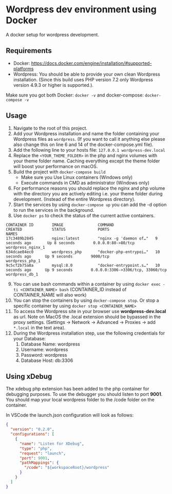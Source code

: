 # Wordpress dev environment using Docker

A docker setup for wordpress development.

## Requirements

- Docker: https://docs.docker.com/engine/installation/#supported-platforms
- Wordpress: You should be able to provide your own clean Wordpress installation. (Since this build uses PHP version 7.2 only Wordpress version 4.9.3 or higher is supported.).

Make sure you got both Docker: `docker -v` and docker-compose: `docker-compose -v`

## Usage

1. Navigate to the root of this project.
2. Add your Wordpress installation and name the folder containing your Wordpress files as `wordpress`. (If you want to call it anything else please also change this on line 6 and 14 of the docker-compose.yml file).
3. Add the following line to your hosts file: `127.0.0.1 wordpress-dev.local`
4. Replace the `<YOUR_THEME_FOLDER>` in the php and nginx volumes with your theme folder name. Caching everything except the theme folder will boost your performance on macOS.
5. Build the project with `docker-compose build`
   - Make sure you Use Linux containers (Windows only)
   - Execute commands in CMD as administrator (Windows only)
6. For performance reasons you should replace the nginx and php volume with the directory you are actively editing i.e. your theme folder during development. (Instead of the entire Wordpress directory).
7. Start the services by using `docker-compose up` you can add the -d option to run the services in the background.
8. Use `docker ps` to check the status of the current active containers.

```text
CONTAINER ID        IMAGE               COMMAND                  CREATED             STATUS              PORTS                               NAMES
17c3489b2845        nginx:latest        "nginx -g 'daemon of…"   9 seconds ago       Up 8 seconds        0.0.0.0:80->80/tcp                  wordpress_nginx_1
634dcae84ec0        wordpress_php       "docker-php-entrypoi…"   10 seconds ago      Up 9 seconds        9000/tcp                            wordpress_php_1
9c5cf2b75a8a        mysql:8.0           "docker-entrypoint.s…"   10 seconds ago      Up 9 seconds        0.0.0.0:3306->3306/tcp, 33060/tcp   wordpress_db_1
```

9. You can use bash commands within a container by using `docker exec -ti <CONTAINER_NAME> bash` (CONTAINER_ID instead of CONTAINER_NAME will also work)
10. You can stop the containers by using `docker-compose stop`. Or stop a specific container by using `docker stop <CONTAINER_NAME>`
11. To access the Wordpress site in your browser use **wordpress-dev.local** as url. Note on MacOS the .local extension should be bypassed in the proxy settings. (Settings -> Network -> Advanced -> Proxies -> add `*.local` in the text area).
12. During the Wordpress installation step, use the following credentials for your Database:
    1. Database Name: wordpress
    2. Username: wordpress
    3. Password: wordpress
    4. Database Host: db:3306

## Using xDebug

The xdebug php extension has been added to the php container for debugging purposes. To use the debugger you should listen to port **9001**. You should map your local wordpress folder to the /code folder on the container.

In VSCode the launch.json configuration will look as follows:

```json
{
  "version": "0.2.0",
  "configurations": [
    {
      "name": "Listen for XDebug",
      "type": "php",
      "request": "launch",
      "port": 9001,
      "pathMappings": {
        "/code": "${workspaceRoot}/wordpress"
      }
    }
  ]
}
```

